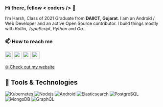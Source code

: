 ### Hi there, fellow < coders /> 👋

I’m Harsh, Class of 2021 Graduate from **DAIICT, Gujarat**. I am an Android / Web Developer and an active Open Source contributor. I build things mostly with _Kotlin_, _TypeScript_, _Python_ and _Go_.

### 📫 How to reach me
 <!--
- Twitter: [harsh_2711](https://twitter.com/harsh_2711)
- LinkedIn: [Harsh Patel](https://www.linkedin.com/in/jogendrasingh24/)
- Personal Website: [https://harsh-2711.github.io/portfolio](https://harsh-2711.github.io/portfolio) -->

<p><a href="https://www.twitter.com/harsh_2711"><img src="https://img.shields.io/badge/twitter-%231DA1F2.svg?&style=for-the-badge&logo=twitter&logoColor=white" height=25></a> <a href="https://www.linkedin.com/in/harsh-patel-7472a8a1/"><img src="https://img.shields.io/badge/linkedin-%230077B5.svg?&style=for-the-badge&logo=linkedin&logoColor=white" height=25></a> <a href="https://medium.com/@harsh.2711.patel"><img src="https://img.shields.io/badge/medium-%2312100E.svg?&style=for-the-badge&logo=medium&logoColor=white" height=25></a> <a href="https://www.instagram.com/harsh.dmg/"><img src="https://img.shields.io/badge/instagram-%23E4405F.svg?&style=for-the-badge&logo=instagram&logoColor=white" height=25></a> </p>
<p><a href="https://harsh-2711.github.io/portfolio">🌐 Check out my website</a></p>

## 🔧 Tools & Technologies
<p>
  <img alt="Kubernetes" src="https://img.shields.io/badge/-Kubernetes-3f6cde?style=flat-square&logo=kubernetes&logoColor=white" />
  <img alt="Nodejs" src="https://img.shields.io/badge/-Nodejs-43853d?style=flat-square&logo=Node.js&logoColor=white" />
  <img alt="Android" src="https://img.shields.io/badge/-Android-6eda8c?style=flat-square&logo=android&logoColor=white" />
  <img alt="Elasticsearch" src="https://img.shields.io/badge/-Elasticsearch-df5b96?style=flat-square&logo=elasticsearch&logoColor=white" />
  <img alt="PostgreSQL" src="https://img.shields.io/badge/-PostgreSQL-13aa52?style=flat-square&logo=postgresql&logoColor=white" />
  <img alt="MongoDB" src="https://img.shields.io/badge/-MongoDB-13aa52?style=flat-square&logo=mongodb&logoColor=white" />
  <img alt="GraphQL" src="https://img.shields.io/badge/-GraphQL-E10098?style=flat-square&logo=graphql&logoColor=white" />
</p>

<!-- ## &#x1f4c8; GitHub Stats


![Harsh's github stats](https://github-readme-stats.vercel.app/api?username=harsh-2711&show_icons=true&title_color=fff&icon_color=79ff97&text_color=9f9f9f&bg_color=151515) -->

<!--
**harsh-2711/harsh-2711** is a ✨ _special_ ✨ repository because its `README.md` (this file) appears on your GitHub profile.

Here are some ideas to get you started:

- 🔭 I’m currently working on ...
- 🌱 I’m currently learning ...
- 👯 I’m looking to collaborate on ...
- 🤔 I’m looking for help with ...
- 💬 Ask me about ...
- 😄 Pronouns: ...
- ⚡ Fun fact: ...
-->
